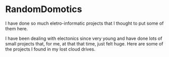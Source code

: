 # RandomDomotics
I have done so much eletro-informatic projects that I thought to put some of them here.

I have been dealing with electonics since very young and have done lots of small projects that, for me, at that that time, just felt huge.
Here are some of the projects I found in my lost cloud drives.
